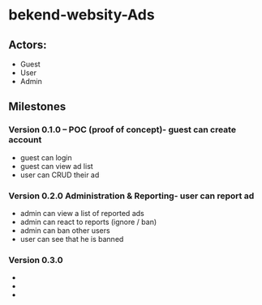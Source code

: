 # bekend-websity-Ads

## Actors:

- Guest
- User
- Admin

## Milestones

### Version 0.1.0 – POC (proof of concept)- guest can create account

- guest can login
- guest can view ad list
- user can CRUD their ad

### Version 0.2.0 Administration & Reporting- user can report ad

- admin can view a list of reported ads
- admin can react to reports (ignore / ban)
- admin can ban other users
- user can see that he is banned

### Version 0.3.0
- 
-
-
